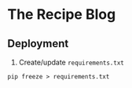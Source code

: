 # The Recipe Blog

## Deployment

1. Create/update `requirements.txt`

```
pip freeze > requirements.txt
```